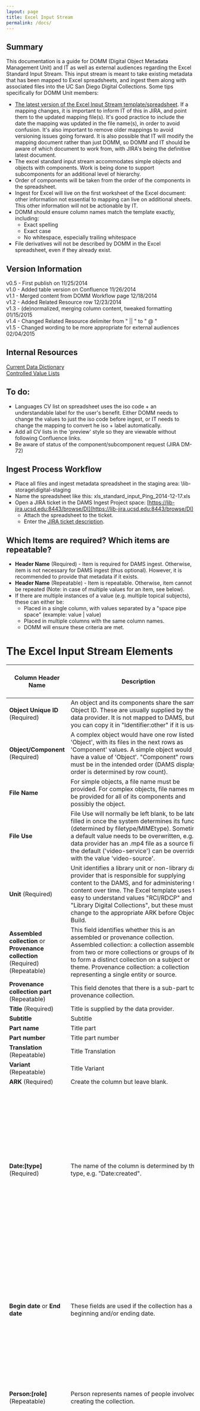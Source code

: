 ```yaml
---
layout: page
title: Excel Input Stream
permalink: /docs/
---
```


## Summary
This documentation is a guide for DOMM (Digital Object Metadata Management Unit) and IT as well as external audiences regarding the Excel Standard Input Stream. This input stream is meant to take existing metadata that has been mapped to Excel spreadsheets, and ingest them along with associated files into the UC San Diego Digital Collections. 
Some tips specifically for DOMM Unit members:   

+ [The latest version of the Excel Input Stream template/spreadsheet](https://illiad.ucsd.edu:8443/download/attachments/33719826/xls_standard_input_template_2015-01-16.xlsx?version=1&modificationDate=1421423565000&api=v2). If a mapping changes, it is important to inform IT of this in JIRA, and point them to the updated mapping file(s). It's good practice to include the date the mapping was updated in the file name(s), in order to avoid confusion.  It's also important to remove older mappings to avoid versioning issues going forward. It is also possible that IT will modify the mapping document rather than just DOMM, so DOMM and IT should be aware of which document to work from, with JIRA's being the definitive latest document.  
+ The excel standard input stream accommodates simple objects and objects with components. Work is being done to support subcomponents for an additional level of hierarchy.  
+ Order of components will be taken from the order of the components in the spreadsheet.  
+ Ingest for Excel will live on the first worksheet of the Excel document: other information not essential to mapping can live on additional sheets. This other information will not be actionable by IT.  
+ DOMM should ensure column names match the template exactly, including:  
  + Exact spelling
  + Exact case
  + No whitespace, especially trailing whitespace
+ File derivatives will not be described by DOMM in the Excel spreadsheet, even if they already exist.  

## Version Information
v0.5 - First publish on 11/25/2014  
v1.0 - Added table version on Confluence 11/26/2014  
v1.1 - Merged content from DOMM Workflow page 12/18/2014  
v1.2 - Added Related Resource row 12/23/2014  
v1.3 - (de)normalized, merging column content, tweaked formatting 01/15/2015   
v1.4 - Changed Related Resource delimiter from " || " to " @ "  
v1.5 - Changed wording to be more appropriate for external audiences 02/04/2015    

## Internal Resources
[Current Data Dictionary](https://illiad.ucsd.edu:8443/display/DOMM/Data+Dictionary+-+DRAFT)  
[Controlled Value Lists](https://illiad.ucsd.edu:8443/display/DOMM/Controlled+Value+Lists)   

## To do:  

+ Languages CV list on spreadsheet uses the iso code + an understandable label for the user's benefit.  Either DOMM needs to change the values to just the iso code before ingest, or IT needs to change the mapping to convert he iso + label automatically.
+ Add all CV lists in the 'preview' style so they are viewable without following Confluence links.
+ Be aware of status of the component/subcomponent request (JIRA DM-72)  

## Ingest Process Workflow
+ Place all files and ingest metadata spreadsheet in the staging area: \\lib-storage\digital-staging
+ Name the spreadsheet like this: xls_standard_input_Ping_2014-12-17.xls
+ Open a JIRA ticket in the DAMS Ingest Project space: [https://lib-jira.ucsd.edu:8443/browse/DI](https://lib-jira.ucsd.edu:8443/browse/DI)  
  + Attach the spreadsheet to the ticket.
  + Enter the [JIRA ticket description](https://illiad.ucsd.edu:8443/display/DOMM/JIRA).  

## Which Items are required? Which items are repeatable?
+ **Header Name** (Required) - Item is required for DAMS ingest. Otherwise, item is not necessary for DAMS ingest (thus optional). However, it is recommended to provide that metadata if it exists.
+ **Header Name** (Repeatable) - Item is repeatable. Otherwise, item cannot be repeated (Note: in case of multiple values for an item, see below).
+ If there are multiple instances of a value (e.g. multiple topical subjects), these can either be:
  + Placed in a single column, with values separated by a "space pipe space" (example: value &#124; value)
  + Placed in multiple columns with the same column names.
  + DOMM will ensure these criteria are met.

# The Excel Input Stream Elements  

|Column Header Name|Description|Controlled Values Format Restrictions|
|------------------|-----------|-------------------------------------|
|**Object Unique ID** (Required)|An object and its components share the same Object ID. These are usually supplied by the data provider.  It is not mapped to DAMS, but you can copy it in "Identifier:other" if it is useful.| | 
|**Object/Component** (Required)|A complex object would have one row listed as 'Object', with its files in the next rows as 'Component' values. A simple object would just have a value of 'Object'. "Component" rows must be in the intended order (DAMS display order is determined by row count).|'Object' or 'Component'|
|**File Name**|For simple objects, a file name must be provided. For complex objects, file names must be provided for all of its components and possibly the object.|File extensions must be included.|
|**File Use**|File Use will normally be left blank, to be later filled in once the system determines its function (determined by filetype/MIMEtype). Sometimes a default value needs to be overwritten, e.g.: if a data provider has an .mp4 file as a source file, the default ('video-service') can be overridden with the value 'video-source'.|[File use CV list](https://illiad.ucsd.edu:8443/display/DOMM/File+use+controlled+value+list)|
|**Unit** (Required)|Unit identifies a library unit or non-library data provider that is responsible for supplying content to the DAMS, and for administering that content over time. The Excel template uses the easy to understand values "RCI/RDCP" and "Library Digital Collections", but these must be change to the appropriate ARK before Object Build.|[RCI/RDCP](http://library.ucsd.edu/ark:/20775/bb6827300d) and [Library Digital Collections](http://library.ucsd.edu/ark:/20775/bb09910635)|
|**Assembled collection** or **Provenance collection** (Required) (Repeatable)|This field identifies whether this is an assembled or provenance collection. Assembled collection: a collection assembled from two or more collections or groups of items to form a distinct collection on a subject or theme. Provenance collection: a collection representing a single entity or source.|Collection name or URI|
|**Provenance collection part** (Repeatable)|This field denotes that there is a sub-part to a provenance collection.|Collection name or URI|
|**Title** (Required)|Title is supplied by the data provider.| |	
|**Subtitle**|Subtitle| |	
|**Part name**|Title part| |	
|**Part number**|Title part number| |	
|**Translation** (Repeatable)|Title Translation| |	
|**Variant** (Repeatable)|Title Variant| |	
|**ARK** (Required)|Create the column but leave blank.|URI|
|**Date:[type]** (Required)|The name of the column is determined by the type, e.g. "Date:created".|**Warning:** Check to make sure Excel does not format the date column as 'Date'. Causes formatting issues. Set format to 'Text'. Single date format: YYYY-MM-DD. Multiple dates format: "between YYYY-MM-DD". For more scenarios, see [TPOT](http://tpot.ucsd.edu/metadata-services/mas/bp-providers.html#date). [Date type CV list](https://illiad.ucsd.edu:8443/display/DOMM/Date+type+controlled+value+list)|
|**Begin date** or **End date**|These fields are used if the collection has a beginning and/or ending date.|**Warning:** Check to make sure Excel does not format the date column as 'Date'. Causes formatting issues. Set format to 'Text'. YYYY or YYYY-MM, or YYYY-MM-DD| 
|**Person:[role]** (Repeatable)|Person represents names of people involved in creating the collection.|[Person role CV list](https://illiad.ucsd.edu:8443/display/DOMM/role+controlled+value+list). Separate names by a pipe or, if needed, add another column.|
|**Corporate:[role]** (Repeatable)|Corporate represents departments, companies, or other groups involved in creating the collection.|Often times the value will be "UC Regents". Has the same role CVs as [Person role CV list](https://illiad.ucsd.edu:8443/display/DOMM/role+controlled+value+list). Separate names by a pipe or, if needed, add another column.|
|**Note:[type]** (Repeatable)|If the note is of the "identifier" type, it gets its own column and type. (See Identifier).|If the note type isn't in the [Note type CV list](https://illiad.ucsd.edu:8443/display/DOMM/Note+type+controlled+value+list), it should go into the general note type, <Note:note>.|
|**Identifier:[type]** (Repeatable)|This is used if the collection has other types of identifiers other than the Object Unique ID.|For the type CV list, look under 'identifier' in the [Note type CV list](https://illiad.ucsd.edu:8443/display/DOMM/Note+type+controlled+value+list). New identifier types should be discussed within DOMM/DMPS.|
|**Type of Resource** (Required) (Repeatable)|Type of Resource is used to describe the nature of the digital resource being ingested, NOT the original object, if the ingested object is a derivative.|[Type of resource CV list](https://illiad.ucsd.edu:8443/display/DOMM/typeOfResource+controlled+value+list).|
|**Language**|Language indicates the language of the object.|Images (thus no language content) are assigned a value of 'zxx'.  Use [ISO 639-2B](http://loc.gov/standards/iso639-2/php/code_list.php) for language codes, e.g. "eng" for english.|
|**Subject:[type]** (Repeatable)|The name of the column is determined by the type of subject, e.g. "Subject:genre".| |	
|**Related resource:[type]** (Repeatable)|Cells contain values for description and uri separated by " @ " (space @ space). Cell must always contain " @ " so values are mapped correctly. Examples: both description and uri = "Manga social organization @ http://library.ucsd.edu/dc/object/bb1229906d". only description = "Manga social organization @ ". only uri = " @ http://library.ucsd.edu/dc/object/bb1229906d"| |
|**Rights status** (Required)|Rights status Indicates the status of the use/access rights for the object.|Allowable values are: "Under copyright", "Public domain", or "Unknown".|
|**Jurisdiction** (Required)|Jurisdiction indicates the country that has jurisdiction over the copyright of the object.|Use [ISO 3166-1](http://en.wikipedia.org/wiki/ISO_3166-1) for country codes, e.g. "US" for United States.|
|**Copyright holder personal** or **Copyright holder corporate name** (Required)|This field indicates the person or entity that holds the copyright for the resource.|Typically would be UC Regents (and thus a column name of "Copyright holder corporate name"), but other possibilities. Can also contain the value "Unknown".|
|**Access override**|This field is a single value that maps several rights, permission, restriction and license values. Only needed to override the overall status of the collection (i.e., this is at the object level).|Info: [Access Override Mapping](https://illiad.ucsd.edu:8443/display/DOMM/Access+Override+Mapping)|
